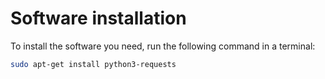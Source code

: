 # Software installation

To install the software you need, run the following command in a terminal:

```bash
sudo apt-get install python3-requests
```
